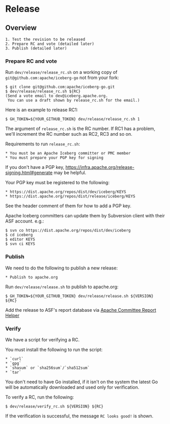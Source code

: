 <!---
  Licensed to the Apache Software Foundation (ASF) under one
  or more contributor license agreements.  See the NOTICE file
  distributed with this work for additional information
  regarding copyright ownership.  The ASF licenses this file
  to you under the Apache License, Version 2.0 (the
  "License"); you may not use this file except in compliance
  with the License.  You may obtain a copy of the License at
    http://www.apache.org/licenses/LICENSE-2.0
  Unless required by applicable law or agreed to in writing,
  software distributed under the License is distributed on an
  "AS IS" BASIS, WITHOUT WARRANTIES OR CONDITIONS OF ANY
  KIND, either express or implied.  See the License for the
  specific language governing permissions and limitations
  under the License.
-->

# Release

## Overview

    1. Test the revision to be released
    2. Prepare RC and vote (detailed later)
    3. Publish (detailed later)

### Prepare RC and vote

Run `dev/release/release_rc.sh` on a working copy of 
`git@github.com:apache/iceberg-go` not from your fork:

```console
$ git clone git@github.com:apache/iceberg-go.git
$ dev/release/release_rc.sh ${RC}
(Send a vote email to dev@iceberg.apache.org.
 You can use a draft shown by release_rc.sh for the email.)
```

Here is an example to release RC1:

```console
$ GH_TOKEN=${YOUR_GITHUB_TOKEN} dev/release/release_rc.sh 1
```

The argument of `release_rc.sh` is the RC number. If RC1 has a problem, we'll 
increment the RC number such as RC2, RC3 and so on.

Requirements to run `release_rc.sh`:

    * You must be an Apache Iceberg committer or PMC member
    * You must prepare your PGP key for signing

If you don't have a PGP key, https://infra.apache.org/release-signing.html#generate
may be helpful.

Your PGP key must be registered to the following:

    * https://dist.apache.org/repos/dist/dev/iceberg/KEYS
    * https://dist.apache.org/repos/dist/release/iceberg/KEYS

See the header comment of them for how to add a PGP key.

Apache Iceberg committers can update them by Subversion client with their ASF account.
e.g.:

```console
$ svn co https://dist.apache.org/repos/dist/dev/iceberg
$ cd iceberg
$ editor KEYS
$ svn ci KEYS
```

### Publish

We need to do the following to publish a new release:

    * Publish to apache.org

Run `dev/release/release.sh` to publish to apache.org:

```console
$ GH_TOKEN=${YOUR_GITHUB_TOKEN} dev/release/release.sh ${VERSION} ${RC}
```

Add the release to ASF's report database via [Apache Committee Report Helper](https://reporter.apache.org/addrelease.html?iceberg)

### Verify

We have a script for verifying a RC.

You must install the following to run the script:

    * `curl`
    * `gpg`
    * `shasum` or `sha256sum`/`sha512sum`
    * `tar`

You don't need to have Go installed, if it isn't on the system the latest Go will be
automatically downloaded and used only for verification.

To verify a RC, run the following:

```console
$ dev/release/verify_rc.sh ${VERSION} ${RC}
```

If the verification is successful, the message `RC looks good!` is shown.
